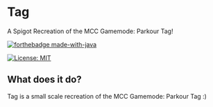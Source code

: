 # Tag
A Spigot Recreation of the MCC Gamemode: Parkour Tag!

[![forthebadge made-with-java](https://forthebadge.com/images/badges/made-with-java.svg)](https://java.com/)

[![License: MIT](https://img.shields.io/badge/license-MIT-blue.svg)](LICENSE)


## What does it do?
Tag is a small scale recreation of the MCC Gamemode: Parkour Tag :)
